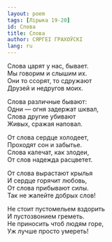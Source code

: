 ```yaml
---
layout: poem
tags: [Лірыка 19-20]
id: Слова
title: Слова
author: СЯРГЕІ ГРАХОЎСКІ
lang: ru
---
```



Слова царят у нас, бывает.  
Мы говорим и слышим их.  
Они то ссорят, то сдружают  
Друзей и недругов моих.  

Слова различные бывают:  
Одни — огня задержат шквал,  
Слова другие убивают  
Живых, сражая наповал.  

От слова сердце холодеет,  
Проходят сон и забытье.  
Слова калечат, как злодеи,  
От слов надежда расцветет.  

От слова вырастают крылья  
И сердце горячит любовь,  
От слова прибывают силы.  
Так не жалейте добрых слов!  

Не стоит пустомельем вздорить  
И пустозвонием греметь.  
Не приносить чтоб людям горе,  
Уж лучше просто умереть!  
